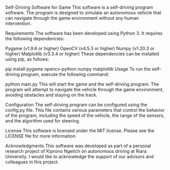 
Self-Driving Software for Game
This software is a self-driving program software. The program is designed to simulate an autonomous vehicle that can navigate through the game environment without any human intervention.

Requirements
The software has been developed using Python 3. It requires the following dependencies:

Pygame (v1.9.6 or higher)
OpenCV (v4.5.3 or higher)
Numpy (v1.20.3 or higher)
Matplotlib (v3.3.4 or higher)
These dependencies can be installed using pip, as follows:


pip install pygame opencv-python numpy matplotlib
Usage
To run the self-driving program, execute the following command:



python main.py
This will start the game and the self-driving program. The program will attempt to navigate the vehicle through the game environment, avoiding obstacles and staying on the track.

Configuration
The self-driving program can be configured using the config.py file. This file contains various parameters that control the behavior of the program, including the speed of the vehicle, the range of the sensors, and the algorithm used for steering.

License
This software is licensed under the MIT license. Please see the LICENSE file for more information.

Acknowledgments
This software was developed as part of a personal research project of Kiprono Ngetich on autonomous driving at Riara University. I would like to acknowledge the support of our advisors and colleagues in this project.
